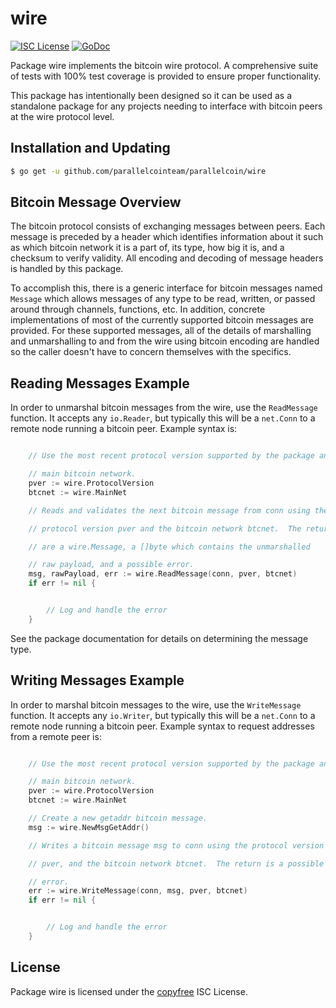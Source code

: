 # wire

[![ISC License](http://img.shields.io/badge/license-ISC-blue.svg)](http://copyfree.org)
[![GoDoc](https://img.shields.io/badge/godoc-reference-blue.svg)](http://godoc.org/github.com/parallelcointeam/parallelcoin/wire)

Package wire implements the bitcoin wire protocol. A comprehensive suite of tests with 100% test coverage is provided to ensure proper functionality.

This package has intentionally been designed so it can be used as a standalone package for any projects needing to interface with bitcoin peers at the wire protocol level.

## Installation and Updating

```bash
$ go get -u github.com/parallelcointeam/parallelcoin/wire
```

## Bitcoin Message Overview

The bitcoin protocol consists of exchanging messages between peers. Each message is preceded by a header which identifies information about it such as which bitcoin network it is a part of, its type, how big it is, and a checksum to verify validity. All encoding and decoding of message headers is handled by this package.

To accomplish this, there is a generic interface for bitcoin messages named `Message` which allows messages of any type to be read, written, or passed around through channels, functions, etc. In addition, concrete implementations of most of the currently supported bitcoin messages are provided. For these supported messages, all of the details of marshalling and unmarshalling to and from the wire using bitcoin encoding are handled so the caller doesn't have to concern themselves with the specifics.

## Reading Messages Example

In order to unmarshal bitcoin messages from the wire, use the `ReadMessage` function. It accepts any `io.Reader`, but typically this will be a `net.Conn` to a remote node running a bitcoin peer. Example syntax is:

```Go

	// Use the most recent protocol version supported by the package and the

	// main bitcoin network.
	pver := wire.ProtocolVersion
	btcnet := wire.MainNet

	// Reads and validates the next bitcoin message from conn using the

	// protocol version pver and the bitcoin network btcnet.  The returns

	// are a wire.Message, a []byte which contains the unmarshalled

	// raw payload, and a possible error.
	msg, rawPayload, err := wire.ReadMessage(conn, pver, btcnet)
	if err != nil {


		// Log and handle the error
	}
```

See the package documentation for details on determining the message type.

## Writing Messages Example

In order to marshal bitcoin messages to the wire, use the `WriteMessage` function. It accepts any `io.Writer`, but typically this will be a `net.Conn` to a remote node running a bitcoin peer. Example syntax to request addresses from a remote peer is:

```Go

	// Use the most recent protocol version supported by the package and the

	// main bitcoin network.
	pver := wire.ProtocolVersion
	btcnet := wire.MainNet

	// Create a new getaddr bitcoin message.
	msg := wire.NewMsgGetAddr()

	// Writes a bitcoin message msg to conn using the protocol version

	// pver, and the bitcoin network btcnet.  The return is a possible

	// error.
	err := wire.WriteMessage(conn, msg, pver, btcnet)
	if err != nil {


		// Log and handle the error
	}
```

## License

Package wire is licensed under the [copyfree](http://copyfree.org) ISC License.

